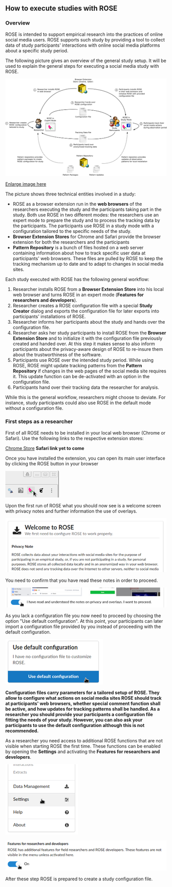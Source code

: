## How to execute studies with ROSE

### Overview

ROSE is intended to support empirical research into the practices of online social media users. ROSE supports such study by providing a tool to collect data of study participants' interactions with online social media platforms about a specific study period.

The following picture gives an overview of the general study setup. It will be used to explain the general steps for executing a social media study with ROSE. 

![General study workflow with ROSE](./images/rose-basic-setup.png "Study workflow")

[Enlarge image here](./images/rose-basic-setup.png)

The picture shows three technical entities involved in a study:
  * ROSE as a browser extension run in the **web browsers** of the researchers executing the study and the participants taking part in the study. Both use ROSE in two different modes: the researchers use an expert mode to prepare the study and to process the tracking data by the participants. The participants use ROSE in a study mode with a configuration tailored to the specific needs of the study.
  * **Browser Extension Stores** for Chrome and Safari provide the browser extension for both the researchers and the participants
  * **Pattern Repository** is a bunch of files hosted on a web server containing information about how to track specific user data at participants' web browsers. These files are pulled by ROSE to keep the tracking mechanism up to date and to adapt to changes in social media sites.

Each study executed with ROSE has the following general workflow:
  1. Researcher installs ROSE from a **Browser Extension Store** into his local web browser and turns ROSE in an expert mode (**Features for researchers and developers**).
  2. Researcher creates a ROSE configuration file with a special **Study Creator** dialog and exports the configuration file for later exports into participants' installations of ROSE.
  3. Researcher informs her participants about the study and hands over the configuration file.
  4. Researcher asks her study participants to install ROSE from the **Browser Extension Store** and to initialize it with the configuration file previously created and handed over. At this step it makes sense to also inform participants about the privacy-aware design of ROSE to re-insure them about the trustworthiness of the software.
  5. Participants use ROSE over the intended study period. While using ROSE, ROSE might update tracking patterns from the **Pattern Repository** if changes in the web pages of the social media site requires it. This update function can be de-activated with an option in the configuration file.
  6. Participants hand over their tracking data the researcher for analysis. 

While this is the general workflow, researchers might choose to deviate. For instance, study participants could also use ROSE in the default mode without a configuration file. 

### First steps as a researcher 

First of all ROSE needs to be installed in your local web browser (Chrome or Safari). Use the following links to the respective extension stores:

[Chrome Store](https://chrome.google.com/webstore/detail/rose/chmgghdkcookiojbnchechkhjfbadjkd)
**Safari link yet to come**

Once you have installed the extension, you can open its main user interface by clicking the ROSE button in your browser

![ROSE icon in Google Chrome](./images/screenshot-rose-button.png "ROSE icon in Google Chrome")

Upon the first run of ROSE what you should now see is a welcome screen with privacy notes and further information the use of overlays.

![Header of the ROSE welcome screen](./images/screenshot-welcome-screen.png "Header of the ROSE welcome screen")

You need to confirm that you have read these notes in order to proceed.

![Confirm privacy note and overlay note](./images/screenshot-confirm-notes.png "Confirm privacy note and overlay note")

As you lack a configuration file you now need to proceed by choosing the option "Use default configuration". At this point, your participants can later import a configuration file provided by you instead of proceeding with the default configuration.

![Load default configuration](./images/screenshot-load-default.png "Load default configuration")

**Configuration files carry parameters for a tailored setup of ROSE. They allow to configure what actions on social media sites ROSE should track at participants' web browsers, whether special comment function shall be active, and how updates for tracking patterns shall be handled. As a researcher you should provide your participants a configuration file fitting the needs of your study. However, you can also ask your participants to use the default configuration although this is not recommended.**

As a researcher you need access to additional ROSE functions that are not visible when starting ROSE the first time. These functions can be enabled by opening the **Settings** and activating the **Features for researchers and developers**.

![Settings dialog accessed from main menu](./images/screenshot-menu-settings.png "Settings dialog accessed from main menu")

![Activate researcher features](./images/screenshot-expert-mode-switch.png "Activate researcher features")

After these step ROSE is prepared to create a study configuration file.
